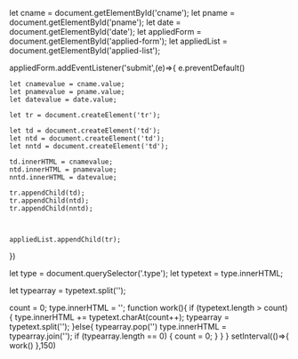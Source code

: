 let cname = document.getElementById('cname');
let pname = document.getElementById('pname');
let date = document.getElementById('date');
let appliedForm = document.getElementById('applied-form');
let appliedList = document.getElementById('applied-list');



appliedForm.addEventListener('submit',(e)=>{
    e.preventDefault()

    let cnamevalue = cname.value;
    let pnamevalue = pname.value;
    let datevalue = date.value;

    let tr = document.createElement('tr');

    let td = document.createElement('td');
    let ntd = document.createElement('td');
    let nntd = document.createElement('td');

    td.innerHTML = cnamevalue;
    ntd.innerHTML = pnamevalue;
    nntd.innerHTML = datevalue;

    tr.appendChild(td);
    tr.appendChild(ntd);
    tr.appendChild(nntd);



    appliedList.appendChild(tr);
    
})



let type = document.querySelector('.type');
let typetext = type.innerHTML;


let typearray = typetext.split('');

count = 0;
type.innerHTML = '';
function work(){
  if (typetext.length > count) {
    type.innerHTML += typetext.charAt(count++);
    typearray = typetext.split('');
  }else{
    typearray.pop('')
    type.innerHTML = typearray.join('');
    if (typearray.length == 0) {
      count = 0;
    }
  }
}
setInterval(()=>{
  work()
},150)
